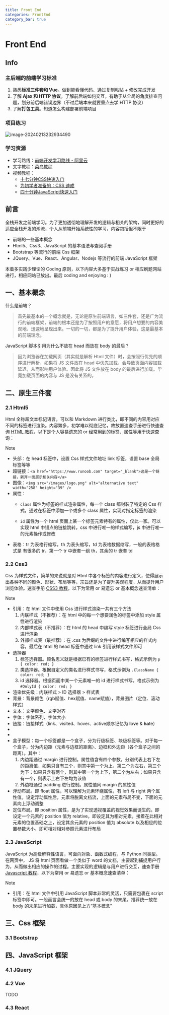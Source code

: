 ```yaml
---
title: Front End
categories: FrontEnd
category_bar: true
---
```


# Front End

## Info

### 主后端的前端学习标准

1. 熟悉**标准三件套和 Vue**。做到能看懂代码、通过复制粘贴 + 修改完成开发
2. 了解 **Ajax 和 HTTP 协议**。了解前后端如何交互，有助于从全局的角度排查问题，划分前后端错误边界（不过后端本来就要重点去学 HTTP 协议）
3. 了解**打包工具**。知道怎么构建部署前端项目

### 项目练习

![image-20240213232934490](https://dwj-oss.oss-cn-nanjing.aliyuncs.com/images/202402132330524.png)

### 学习资源

- 学习路线：[前端开发学习路线 - 阿里云](https://developer.aliyun.com/learning/roadmap/frontend)
- 文字教程：[菜鸟教程](https://www.runoob.com/)
- 视频教程：
  - [十七分钟CSS快速入门](https://www.bilibili.com/video/BV1Ci4y1W7H7/)
  - [为初学者准备的：CSS 速成](https://www.bilibili.com/video/BV1bW411R7hg/)
  - [四十分钟JavaScript快速入门](https://www.bilibili.com/video/BV15L4y1a7or/)

## 前言

全栈开发之前端学习。为了更加透彻地理解开发的逻辑与相关的架构，同时更好的适应全栈开发的潮流，个人从前端开始系统性的学习，内容包括但不限于

- 前端的一些基本概念
- Html5、Css3、JavaScript 的基本语法与查阅手册
- Bootstrap 等流行的前端 Css 框架
- JQuery、Vue、React、Angular、Nodejs 等流行的前端 JavaScript 框架

本着多实践少理论的 Coding 原则，以下内容大多基于实战练习 or 相应刷题网站进行，相应网站已放出。最后 coding and enjoying : )

## 一、基本概念

什么是前端？

> 首先最基本的一个概念就是，无论是原生前端语言，如三件套，还是广为流行的前端框架，前端的根本还是为了按照用户的意愿，将用户想要的内容美观地、迅速地呈现出来。一切的一切，都是为了提升用户体验，这是最基本的前端理念。

JavaScript 脚本引用为什么不放在 head 而放在 body 的最后？

> 因为浏览器在加载网页（其实就是解析 Html 文件）时，会按照行优先的顺序进行解析，如果将 JS 文件放在 head 中优先加载，会导致页面内容加载延迟，从而影响用户体验。因此将 JS 文件放在 body 的最后进行加载。毕竟加载页面的内容与 JS 是没有关系的。

## 二、原生三件套

### 2.1 Html5

Html 全称超文本标记语言，可以和 Markdown 进行类比，即不同的内容用对应不同的标签进行渲染。内容繁多，初学难以彻底记忆，故放置速查手册进行快速查询 [HTML 教程](https://www.runoob.com/html/html5-intro.html)，以下是个人容易遗忘的 or 经常用到的标签、属性等用于快速查询：

> [!note]
>
> - 头部：在 head 标签中，设置 Css 样式文件地址 link 标签，设置 base 全局标签等等
> - 超链接：`<a href="https://www.runoob.com" target="_blank">这是一个链接，新开一面展示相关内容</a>`
> - 图像：`<img src="/images/logo.png" alt="alternative text" width="258" height="39" />`
> - 属性：
>   - `class` 属性为标签的样式渲染属性，每一个 class 都封装了特定的 Css 样式，通过在标签中添加一个或多个 class 属性，实现对指定标签的渲染
>
>   - `id` 属性为一个 html 页面上某一个标签元素特有的属性，仅此一家。可以实现 html 中锚点的链接跳转，css 中进行唯一的样式编写，js 中进行唯一的元素操作或修改
> - 表格：tr 为表格行缩写，th 为表头缩写，td 为表格数据缩写，一般的表格格式是 有很多的 tr，第一个 tr 中嵌套一组 th，其余的 tr 嵌套 td

### 2.2 Css3

Css 为样式文件，简单的来说就是对 Html 中各个标签的内容进行定义，使得展示出各种不同的颜色、形状、布局等等，宗旨还是为了提升美观程度，从而提升用户浏览体验。速查手册 [CSS3 教程](https://www.runoob.com/css3/css3-tutorial.html)，以下为常用 or 易遗忘 or 基本概念速查清单：

> [!note]
>
> - 引用：在 html 文件中使用 Css 进行样式渲染一共有三个方法
>     1. 内联样式（不推荐）：在 html 中的每一个想要润色的标签中添加 style 属性进行渲染
>     2. 内部样式表（不推荐）：在 html 的 head 中编写 style 标签进行全局 Css 进行渲染
>     3. 外部样式表（最推荐）：在 .css 为后缀的文件中进行编写相应的样式内容，最后在 html 的 head 标签中通过 link 引用该样式文件即可
> - 选择器
>     1. 标签选择器。顾名思义就是根据已有的标签进行样式书写，格式示例为 `p { color: red; }`
>     2. 类选择器。根据自定义的类名进行样式书写，格式示例为 `.ClassName { color: red; }`
>     3. id 选择器。根据页面中某一个元素唯一的 id 进行样式书写，格式示例为 `#OnlyId { color: red; }`
> - 渲染优先级：内联样式 > ID 选择器 > 样式表
> - 背景：背景颜色（rgb赋值、hex赋值、name赋值），背景图片（定位、滚动样式）
> - 文本：文字颜色、文字对齐
> - 字体：字体系列、字体大小
> - 链接：链接样式（link、visited、hover、active顺序记忆为 **l**o**v**e & **ha**te）
> - 
> - 
> - 盒子模型：每一个标签都是一个盒子，分为行级标签、块级标签等。对于每一个盒子，分为内边距（元素与边框的距离）、边框和外边距（各个盒子之间的距离）。其中：
>     1. 内边距通过 margin 进行控制。属性值含有四个参数，分别代表上右下左的距离值，如果只含有三个，则其中第一个为上，第二个为左右，第三个为下；如果只含有两个，则其中第一个为上下，第二个为左右；如果只含有一个，则表示上右下左均为该值
>     2. 外边框通过 padding 进行控制。属性值同 margin 的属性值
> - 浮动布局。即 float 属性，可以理解为元素环绕属性，有 left 与 right 两个属性值。设定浮动属性后，元素将脱离文档流，上面的元素布局不变，下面的元素向上浮动调整
> - 定位布局。即 position 属性，是为了实现透视覆盖的视觉效果而诞生的。即设定一个元素的 position 值为 relative，即设定其为相对元素，接着在此相对元素的位置基础之上，设定其余元素的 position 值为 absolute 以及相应的位置参数大小，即可相对相对参照元素进行布局

### 2.3 JavaScript

JavaScript 为高级解释性语言，可面向对象、函数式编程，与 Python 同类型。在网页中， JS 将 html 页面看做一个类似于 word 的文档，主要起到捕捉用户行为，从而做出相应的操作的过程。主要实现的逻辑是与用户进行交互，速查手册 [Javascript 教程](https://www.runoob.com/js/js-tutorial.html)，以下为常用 or 易遗忘 or 基本概念速查清单：

> [!note]
>
> - 引用：在 html 文件中引用 JavaScript 脚本非常的灵活，只需要包裹在 script 标签中即可。一般而言会统一的放在 head 或 body 的末尾。推荐统一放在 body 的末尾进行加载，具体原因见上方“基本概念”

## 三、Css 框架

### 3.1 Bootstrap

## 四、JavaScript 框架

### 4.1 JQuery

### 4.2 Vue

TODO

### 4.3 React
